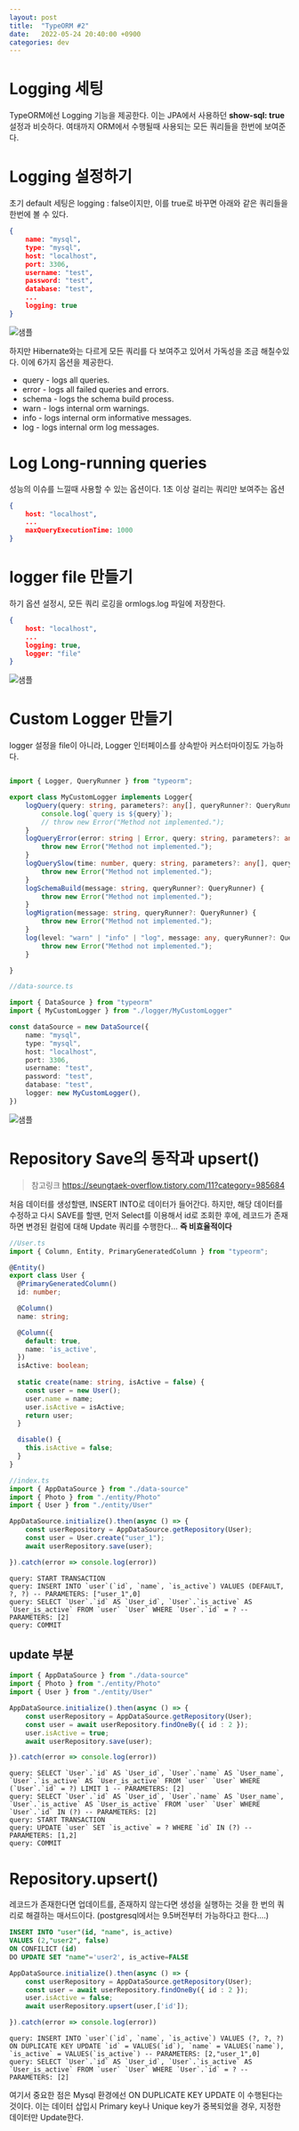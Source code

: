 ```yaml
---
layout: post
title:  "TypeORM #2" 
date:   2022-05-24 20:40:00 +0900
categories: dev
---
```


# Logging 세팅
TypeORM에선 Logging 기능을 제공한다. 이는 JPA에서 사용하던 **show-sql: true** 설정과 비슷하다. 여태까지 ORM에서 수행될때 사용되는 모든 쿼리들을 한번에 보여준다.

# Logging 설정하기 
초기 default 세팅은 logging : false이지만, 이를 true로 바꾸면 아래와 같은 쿼리들을 한번에 볼 수 있다.
~~~ json
{
    name: "mysql",
    type: "mysql",
    host: "localhost",
    port: 3306,
    username: "test",
    password: "test",
    database: "test",
    ...
    logging: true
}
~~~

![샘플](/assets/img/0524/01.png)

하지만 Hibernate와는 다르게 모든 쿼리를 다 보여주고 있어서 가독성을 조금 해칠수있다. 이에 6가지 옵션을 제공한다.

* query - logs all queries.
* error - logs all failed queries and errors.
* schema - logs the schema build process.
* warn - logs internal orm warnings.
* info - logs internal orm informative messages.
* log - logs internal orm log messages.

# Log Long-running queries
성능의 이슈를 느낄때 사용할 수 있는 옵션이다. 1초 이상 걸리는 쿼리만 보여주는 옵션
~~~ json 
{
    host: "localhost",
    ...
    maxQueryExecutionTime: 1000
}
~~~

# logger file 만들기
하기 옵션 설정시, 모든 쿼리 로깅을 ormlogs.log 파일에 저장한다.
~~~ json
{
    host: "localhost",
    ...
    logging: true,
    logger: "file"
}
~~~

![샘플](/assets/img/0524/02.png)

# Custom Logger 만들기

logger 설정을 file이 아니라, Logger 인터페이스를 상속받아 커스터마이징도 가능하다.

~~~ typescript

import { Logger, QueryRunner } from "typeorm";

export class MyCustomLogger implements Logger{
    logQuery(query: string, parameters?: any[], queryRunner?: QueryRunner) {
        console.log(`query is ${query}`);
        // throw new Error("Method not implemented.");
    }
    logQueryError(error: string | Error, query: string, parameters?: any[], queryRunner?: QueryRunner) {
        throw new Error("Method not implemented.");
    }
    logQuerySlow(time: number, query: string, parameters?: any[], queryRunner?: QueryRunner) {
        throw new Error("Method not implemented.");
    }
    logSchemaBuild(message: string, queryRunner?: QueryRunner) {
        throw new Error("Method not implemented.");
    }
    logMigration(message: string, queryRunner?: QueryRunner) {
        throw new Error("Method not implemented.");
    }
    log(level: "warn" | "info" | "log", message: any, queryRunner?: QueryRunner) {
        throw new Error("Method not implemented.");
    }

}

//data-source.ts

import { DataSource } from "typeorm"
import { MyCustomLogger } from "./logger/MyCustomLogger"

const dataSource = new DataSource({
    name: "mysql",
    type: "mysql",
    host: "localhost",
    port: 3306,
    username: "test",
    password: "test",
    database: "test",
    logger: new MyCustomLogger(),
})

~~~

![샘플](/assets/img/0524/03.png)

# Repository Save의 동작과 upsert()
> 참고링크 https://seungtaek-overflow.tistory.com/11?category=985684

처음 데이터를 생성할땐, INSERT INTO로 데이터가 들어간다. 하지만, 해당 데이터를 수정하고 다시 SAVE를 할땐, 먼저 Select를 이용해서 id로 조회한 후에, 레코드가 존재하면 변경된 컬럼에 대해 Update 쿼리를 수행한다... **즉 비효율적이다** 

~~~ typescript
//User.ts
import { Column, Entity, PrimaryGeneratedColumn } from "typeorm";

@Entity()
export class User {
  @PrimaryGeneratedColumn()
  id: number;

  @Column()
  name: string;

  @Column({
    default: true,
    name: 'is_active',
  })
  isActive: boolean;
  
  static create(name: string, isActive = false) {
    const user = new User();
    user.name = name;
    user.isActive = isActive;
    return user;
  }

  disable() {
    this.isActive = false;
  }
}

//index.ts
import { AppDataSource } from "./data-source"
import { Photo } from "./entity/Photo"
import { User } from "./entity/User"

AppDataSource.initialize().then(async () => {
    const userRepository = AppDataSource.getRepository(User);
    const user = User.create("user_1");
    await userRepository.save(user);

}).catch(error => console.log(error))

~~~

~~~
query: START TRANSACTION
query: INSERT INTO `user`(`id`, `name`, `is_active`) VALUES (DEFAULT, ?, ?) -- PARAMETERS: ["user_1",0]
query: SELECT `User`.`id` AS `User_id`, `User`.`is_active` AS `User_is_active` FROM `user` `User` WHERE `User`.`id` = ? -- PARAMETERS: [2]
query: COMMIT
~~~
## update 부분
~~~ typescript
import { AppDataSource } from "./data-source"
import { Photo } from "./entity/Photo"
import { User } from "./entity/User"

AppDataSource.initialize().then(async () => {
    const userRepository = AppDataSource.getRepository(User);
    const user = await userRepository.findOneBy({ id : 2 });
    user.isActive = true;
    await userRepository.save(user);

}).catch(error => console.log(error))

~~~

~~~
query: SELECT `User`.`id` AS `User_id`, `User`.`name` AS `User_name`, `User`.`is_active` AS `User_is_active` FROM `user` `User` WHERE (`User`.`id` = ?) LIMIT 1 -- PARAMETERS: [2]
query: SELECT `User`.`id` AS `User_id`, `User`.`name` AS `User_name`, `User`.`is_active` AS `User_is_active` FROM `user` `User` WHERE `User`.`id` IN (?) -- PARAMETERS: [2]
query: START TRANSACTION
query: UPDATE `user` SET `is_active` = ? WHERE `id` IN (?) -- PARAMETERS: [1,2]
query: COMMIT
~~~

# Repository.upsert()
레코드가 존재한다면 업데이트를, 존재하지 않는다면 생성을 실행하는 것을 한 번의 쿼리로 해결하는 매서드이다. (postgresql에서는 9.5버전부터 가능하다고 한다....)
~~~ SQL
INSERT INTO "user"(id, "name", is_active)
VALUES (2,"user2", false)
ON CONFILICT (id)
DO UPDATE SET "name"='user2', is_active=FALSE 
~~~

~~~ typescript
AppDataSource.initialize().then(async () => {
    const userRepository = AppDataSource.getRepository(User);
    const user = await userRepository.findOneBy({ id : 2 });
    user.isActive = false;
    await userRepository.upsert(user,['id']);

}).catch(error => console.log(error))
~~~

~~~
query: INSERT INTO `user`(`id`, `name`, `is_active`) VALUES (?, ?, ?) ON DUPLICATE KEY UPDATE `id` = VALUES(`id`), `name` = VALUES(`name`), `is_active` = VALUES(`is_active`) -- PARAMETERS: [2,"user_1",0]
query: SELECT `User`.`id` AS `User_id`, `User`.`is_active` AS `User_is_active` FROM `user` `User` WHERE `User`.`id` = ? -- PARAMETERS: [2]
~~~

여기서 중요한 점은 Mysql 환경에선 ON DUPLICATE KEY UPDATE 이 수행된다는 것이다. 이는 데이터 삽입시 Primary key나 Unique key가 중복되었을 경우, 지정한 데이터만 Update한다.
